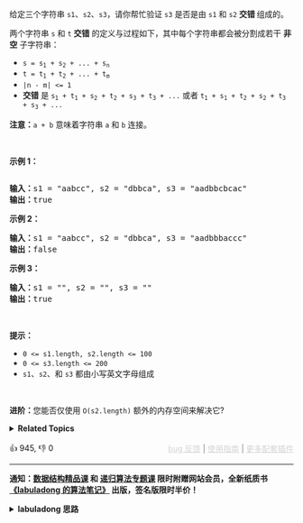 <p>给定三个字符串&nbsp;<code>s1</code>、<code>s2</code>、<code>s3</code>，请你帮忙验证&nbsp;<code>s3</code>&nbsp;是否是由&nbsp;<code>s1</code>&nbsp;和&nbsp;<code>s2</code><em> </em><strong>交错 </strong>组成的。</p>

<p>两个字符串 <code>s</code> 和 <code>t</code> <strong>交错</strong> 的定义与过程如下，其中每个字符串都会被分割成若干 <strong>非空</strong> 子字符串：</p>

<ul> 
 <li><code>s = s<sub>1</sub> + s<sub>2</sub> + ... + s<sub>n</sub></code></li> 
 <li><code>t = t<sub>1</sub> + t<sub>2</sub> + ... + t<sub>m</sub></code></li> 
 <li><code>|n - m| &lt;= 1</code></li> 
 <li><strong>交错</strong> 是 <code>s<sub>1</sub> + t<sub>1</sub> + s<sub>2</sub> + t<sub>2</sub> + s<sub>3</sub> + t<sub>3</sub> + ...</code> 或者 <code>t<sub>1</sub> + s<sub>1</sub> + t<sub>2</sub> + s<sub>2</sub> + t<sub>3</sub> + s<sub>3</sub> + ...</code></li> 
</ul>

<p><strong>注意：</strong><code>a + b</code> 意味着字符串 <code>a</code> 和 <code>b</code> 连接。</p>

<p>&nbsp;</p>

<p><strong>示例 1：</strong></p> 
<img alt="" src="https://assets.leetcode.com/uploads/2020/09/02/interleave.jpg" /> 
<pre>
<strong>输入：</strong>s1 = "aabcc", s2 = "dbbca", s3 = "aadbbcbcac"
<strong>输出：</strong>true
</pre>

<p><strong>示例 2：</strong></p>

<pre>
<strong>输入：</strong>s1 = "aabcc", s2 = "dbbca", s3 = "aadbbbaccc"
<strong>输出：</strong>false
</pre>

<p><strong>示例 3：</strong></p>

<pre>
<strong>输入：</strong>s1 = "", s2 = "", s3 = ""
<strong>输出：</strong>true
</pre>

<p>&nbsp;</p>

<p><strong>提示：</strong></p>

<ul> 
 <li><code>0 &lt;= s1.length, s2.length &lt;= 100</code></li> 
 <li><code>0 &lt;= s3.length &lt;= 200</code></li> 
 <li><code>s1</code>、<code>s2</code>、和 <code>s3</code> 都由小写英文字母组成</li> 
</ul>

<p>&nbsp;</p>

<p><strong>进阶：</strong>您能否仅使用 <code>O(s2.length)</code> 额外的内存空间来解决它?</p>

<details><summary><strong>Related Topics</strong></summary>字符串 | 动态规划</details><br>

<div>👍 945, 👎 0<span style='float: right;'><span style='color: gray;'><a href='https://github.com/labuladong/fucking-algorithm/discussions/939' target='_blank' style='color: lightgray;text-decoration: underline;'>bug 反馈</a> | <a href='https://labuladong.gitee.io/article/fname.html?fname=jb插件简介' target='_blank' style='color: lightgray;text-decoration: underline;'>使用指南</a> | <a href='https://labuladong.github.io/algo/images/others/%E5%85%A8%E5%AE%B6%E6%A1%B6.jpg' target='_blank' style='color: lightgray;text-decoration: underline;'>更多配套插件</a></span></span></div>

<div id="labuladong"><hr>

**通知：[数据结构精品课](https://aep.h5.xeknow.com/s/1XJHEO) 和 [递归算法专题课](https://aep.xet.tech/s/3YGcq3) 限时附赠网站会员，全新纸质书[《labuladong 的算法笔记》](https://labuladong.gitee.io/algo/images/book/book_intro_qrcode.jpg) 出版，签名版限时半价！**

<details><summary><strong>labuladong 思路</strong></summary>

## 基本思路

如果你看过前文 [单链表六大解题套路](https://appktavsiei5995.pc.xiaoe-tech.com/detail/i_629e1210e4b01a4852089b26/1) 中讲解的 [21. 合并两个有序链表](/problems/merge-two-sorted-lists) 就会发现，题目巴拉巴拉说了一大堆，**实则就是一个使用双指针技巧合并两个字符串的过程**。

双指针的大致逻辑如下：

```java
int i = 0, j = 0;
for (int k = 0; k < s3.length; k++) {
    if (s1[i] == s3[k]) {
        i++;
    } else if (s2[j] == s3[k]) {
        j++;
    }
}
assert i == s1.length() && j == s2.length();
```

但本题跟普通的数组/链表双指针技巧不同的是，这里需要穷举所有情况。比如 `s1[i], s2[j]` 都能匹配 `s3[k]` 的时候，到底应该让谁来匹配，才能完全合并出 `s3` 呢？

回答这个问题很简单，我不知道让谁来，那就都来试一遍好了，前文 [经典动态规划：最长公共子序列](https://appktavsiei5995.pc.xiaoe-tech.com/detail/i_6298793ae4b09dda12708be8/1) 和 [经典动态规划：编辑距离](https://labuladong.github.io/article/fname.html?fname=编辑距离) 都处理过类似的情况。

所以本题肯定需要一个递归函数来穷举双指针的匹配过程，然后用一个备忘录消除递归过程中的重叠子问题，也就能写出自顶向下的递归的动态规划解法了。

**标签：[动态规划](https://mp.weixin.qq.com/mp/appmsgalbum?__biz=MzAxODQxMDM0Mw==&action=getalbum&album_id=1318881141113536512)，[双指针](https://mp.weixin.qq.com/mp/appmsgalbum?__biz=MzAxODQxMDM0Mw==&action=getalbum&album_id=2120596033251475465)**

## 解法代码

提示：🟢 标记的是我写的解法代码，🤖 标记的是 chatGPT 翻译的多语言解法代码。如有错误，可以 [点这里](https://github.com/labuladong/fucking-algorithm/issues/1113) 反馈和修正。

<div class="tab-panel"><div class="tab-nav">
<button data-tab-item="cpp" class="tab-nav-button btn " data-tab-group="default" onclick="switchTab(this)">cpp🤖</button>

<button data-tab-item="python" class="tab-nav-button btn " data-tab-group="default" onclick="switchTab(this)">python🤖</button>

<button data-tab-item="java" class="tab-nav-button btn active" data-tab-group="default" onclick="switchTab(this)">java🟢</button>

<button data-tab-item="go" class="tab-nav-button btn " data-tab-group="default" onclick="switchTab(this)">go🤖</button>

<button data-tab-item="javascript" class="tab-nav-button btn " data-tab-group="default" onclick="switchTab(this)">javascript🤖</button>
</div><div class="tab-content">
<div data-tab-item="cpp" class="tab-item " data-tab-group="default"><div class="highlight">

```cpp
// 注意：cpp 代码由 chatGPT🤖 根据我的 java 代码翻译，旨在帮助不同背景的读者理解算法逻辑。
// 本代码已经通过力扣的测试用例，应该可直接成功提交。

class Solution {
public:
    bool isInterleave(string s1, string s2, string s3) {
        int m = s1.length(), n = s2.length();
        // 如果长度对不上，必然不可能
        if (m + n != s3.length()) {
            return false;
        }
        // 备忘录，其中 -1 代表未计算，0 代表 false，1 代表 true
        memo = vector<vector<int>>(m + 1, vector<int>(n + 1, -1));
        return dp(s1, 0, s2, 0, s3);
    }

    // 定义：计算 s1[i..] 和 s2[j..] 是否能组合出 s3[i+j..]
    bool dp(string& s1, int i, string& s2, int j, string& s3) {
        int k = i + j;
        // base case，s3 构造完成
        if (k == s3.length()) {
            return true;
        }
        // 查备忘录，如果已经计算过，直接返回
        if (memo[i][j] != -1) {
            return memo[i][j] == 1 ? true : false;
        }

        bool res = false;
        // 如果，s1[i] 可以匹配 s3[k]，那么填入 s1[i] 试一下
        if (i < s1.length() && s1[i] == s3[k]) {
            res = dp(s1, i + 1, s2, j, s3);
        }
        // 如果，s1[i] 匹配不了，s2[j] 可以匹配，那么填入 s2[j] 试一下
        if (j < s2.length() && s2[j] == s3[k]) {
            res = res || dp(s1, i, s2, j + 1, s3);
        }
        // 如果 s1[i] 和 s2[j] 都匹配不了，则返回 false
        // 将结果存入备忘录
        memo[i][j] = res == true ? 1 : 0;

        return res;
    }

private:
    vector<vector<int>> memo;
};
```

</div></div>

<div data-tab-item="python" class="tab-item " data-tab-group="default"><div class="highlight">

```python
# 注意：python 代码由 chatGPT🤖 根据我的 java 代码翻译，旨在帮助不同背景的读者理解算法逻辑。
# 本代码已经通过力扣的测试用例，应该可直接成功提交。

class Solution:
    def isInterleave(self, s1: str, s2: str, s3: str) -> bool:
        m, n = len(s1), len(s2)
        # 如果长度对不上，必然不可能
        if m + n != len(s3):
            return False
        # 备忘录，其中 -1 代表未计算，0 代表 false，1 代表 true
        memo = [[-1] * (n + 1) for _ in range(m + 1)]

        def dp(s1, i, s2, j, s3):
            k = i + j
            # base case，s3 构造完成
            if k == len(s3):
                return True
            # 查备忘录，如果已经计算过，直接返回
            if memo[i][j] != -1:
                return True if memo[i][j] == 1 else False

            res = False
            # 如果，s1[i] 可以匹配 s3[k]，那么填入 s1[i] 试一下
            if i < len(s1) and s1[i] == s3[k]:
                res = dp(s1, i + 1, s2, j, s3)
            # 如果，s1[i] 匹配不了，s2[j] 可以匹配，那么填入 s2[j] 试一下
            if j < len(s2) and s2[j] == s3[k]:
                res = res or dp(s1, i, s2, j + 1, s3)
            # 如果 s1[i] 和 s2[j] 都匹配不了，则返回 false
            # 将结果存入备忘录
            memo[i][j] = 1 if res else 0

            return res

        return dp(s1, 0, s2, 0, s3)
```

</div></div>

<div data-tab-item="java" class="tab-item active" data-tab-group="default"><div class="highlight">

```java
class Solution {
    public boolean isInterleave(String s1, String s2, String s3) {
        int m = s1.length(), n = s2.length();
        // 如果长度对不上，必然不可能
        if (m + n != s3.length()) {
            return false;
        }
        // 备忘录，其中 -1 代表未计算，0 代表 false，1 代表 true
        memo = new int[m + 1][n + 1];
        for (int[] row : memo) {
            Arrays.fill(row, -1);
        }

        return dp(s1, 0, s2, 0, s3);
    }

    int[][] memo;

    // 定义：计算 s1[i..] 和 s2[j..] 是否能组合出 s3[i+j..]
    boolean dp(String s1, int i, String s2, int j, String s3) {
        int k = i + j;
        // base case，s3 构造完成
        if (k == s3.length()) {
            return true;
        }
        // 查备忘录，如果已经计算过，直接返回
        if (memo[i][j] != -1) {
            return memo[i][j] == 1 ? true : false;
        }

        boolean res = false;
        // 如果，s1[i] 可以匹配 s3[k]，那么填入 s1[i] 试一下
        if (i < s1.length() && s1.charAt(i) == s3.charAt(k)) {
            res = dp(s1, i + 1, s2, j, s3);
        }
        // 如果，s1[i] 匹配不了，s2[j] 可以匹配，那么填入 s2[j] 试一下
        if (j < s2.length() && s2.charAt(j) == s3.charAt(k)) {
            res = res || dp(s1, i, s2, j + 1, s3);
        }
        // 如果 s1[i] 和 s2[j] 都匹配不了，则返回 false
        // 将结果存入备忘录
        memo[i][j] = res == true ? 1 : 0;

        return res;
    }
}
```

</div></div>

<div data-tab-item="go" class="tab-item " data-tab-group="default"><div class="highlight">

```go
// 注意：go 代码由 chatGPT🤖 根据我的 java 代码翻译，旨在帮助不同背景的读者理解算法逻辑。
// 本代码已经通过力扣的测试用例，应该可直接成功提交。

func isInterleave(s1 string, s2 string, s3 string) bool {
    m, n := len(s1), len(s2)
    // 如果长度对不上，必然不可能
    if m+n != len(s3) {
        return false
    }
    // 备忘录，其中 -1 代表未计算，0 代表 false，1 代表 true
    memo := make([][]int, m+1)
    for i := range memo {
        memo[i] = make([]int, n+1)
        for j := range memo[i] {
            memo[i][j] = -1
        }
    }
    
    return dp(s1, 0, s2, 0, s3, memo)
}

// 定义：计算 s1[i..] 和 s2[j..] 是否能组合出 s3[i+j..]
func dp(s1 string, i int, s2 string, j int, s3 string, memo [][]int) bool {
    k := i + j
    // base case，s3 构造完成
    if k == len(s3) {
        return true
    }
    // 查备忘录，如果已经计算过，直接返回
    if memo[i][j] != -1 {
        return memo[i][j] == 1
    }

    res := false
    // 如果，s1[i] 可以匹配 s3[k]，那么填入 s1[i] 试一下
    if i < len(s1) && s1[i] == s3[k] {
        res = dp(s1, i+1, s2, j, s3, memo)
    }
    // 如果，s1[i] 匹配不了，s2[j] 可以匹配，那么填入 s2[j] 试一下
    if j < len(s2) && s2[j] == s3[k] {
        res = res || dp(s1, i, s2, j+1, s3, memo)
    }
    // 如果 s1[i] 和 s2[j] 都匹配不了，则返回 false
    // 将结果存入备忘录
    memo[i][j] = 0
    if res {
        memo[i][j] = 1
    }

    return res
}
```

</div></div>

<div data-tab-item="javascript" class="tab-item " data-tab-group="default"><div class="highlight">

```javascript
// 注意：javascript 代码由 chatGPT🤖 根据我的 java 代码翻译，旨在帮助不同背景的读者理解算法逻辑。
// 本代码不保证正确性，仅供参考。如有疑惑，可以参照我写的 java 代码对比查看。

var isInterleave = function(s1, s2, s3) {
    let m = s1.length, n = s2.length;
    // 如果长度对不上，必然不可能
    if (m + n !== s3.length) {
        return false;
    }
    // 备忘录，其中 -1 代表未计算，0 代表 false，1 代表 true
    let memo = new Array(m+1).map(() => new Array(n+1).fill(-1));
    
    return dp(s1, 0, s2, 0, s3);
};

// 定义：计算 s1[i..] 和 s2[j..] 是否能组合出 s3[i+j..]
var dp = function(s1, i, s2, j, s3, memo) {
    let k = i + j;
    // base case，s3 构造完成
    if (k === s3.length) {
        return true;
    }
    // 查备忘录，如果已经计算过，直接返回
    if (memo[i][j] !== -1) {
        return memo[i][j] === 1 ? true : false;
    }

    let res = false;
    // 如果，s1[i] 可以匹配 s3[k]，那么填入 s1[i] 试一下
    if (i < s1.length && s1.charAt(i) === s3.charAt(k)) {
        res = dp(s1, i + 1, s2, j, s3, memo);
    }
    // 如果，s1[i] 匹配不了，s2[j] 可以匹配，那么填入 s2[j] 试一下
    if (j < s2.length && s2.charAt(j) === s3.charAt(k)) {
        res = res || dp(s1, i, s2, j + 1, s3, memo);
    }
    // 如果 s1[i] 和 s2[j] 都匹配不了，则返回 false
    // 将结果存入备忘录
    memo[i][j] = res === true ? 1 : 0;

    return res;
}
```

</div></div>
</div></div>

</details>
</div>

